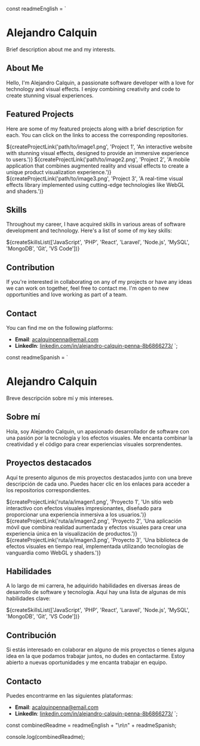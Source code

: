 const readmeEnglish = `
# Alejandro Calquin

Brief description about me and my interests.

## About Me

Hello, I'm Alejandro Calquin, a passionate software developer with a love for technology and visual effects. I enjoy combining creativity and code to create stunning visual experiences.

## Featured Projects

Here are some of my featured projects along with a brief description for each. You can click on the links to access the corresponding repositories.

${createProjectLink('path/to/image1.png', 'Project 1', 'An interactive website with stunning visual effects, designed to provide an immersive experience to users.')}
${createProjectLink('path/to/image2.png', 'Project 2', 'A mobile application that combines augmented reality and visual effects to create a unique product visualization experience.')}
${createProjectLink('path/to/image3.png', 'Project 3', 'A real-time visual effects library implemented using cutting-edge technologies like WebGL and shaders.')}

## Skills

Throughout my career, I have acquired skills in various areas of software development and technology. Here's a list of some of my key skills:

${createSkillsList(['JavaScript', 'PHP', 'React', 'Laravel', 'Node.js', 'MySQL', 'MongoDB', 'Git', 'VS Code'])}

## Contribution

If you're interested in collaborating on any of my projects or have any ideas we can work on together, feel free to contact me. I'm open to new opportunities and love working as part of a team.

## Contact

You can find me on the following platforms:

- **Email**: acalquinpenna@email.com
- **LinkedIn**: [linkedin.com/in/alejandro-calquin-penna-8b6866273/](https://www.linkedin.com/in/alejandro-calquin-penna-8b6866273/)
`;

const readmeSpanish = `
# Alejandro Calquin



Breve descripción sobre mí y mis intereses.

## Sobre mí

Hola, soy Alejandro Calquin, un apasionado desarrollador de software con una pasión por la tecnología y los efectos visuales. Me encanta combinar la creatividad y el código para crear experiencias visuales sorprendentes.

## Proyectos destacados

Aquí te presento algunos de mis proyectos destacados junto con una breve descripción de cada uno. Puedes hacer clic en los enlaces para acceder a los repositorios correspondientes.

${createProjectLink('ruta/a/imagen1.png', 'Proyecto 1', 'Un sitio web interactivo con efectos visuales impresionantes, diseñado para proporcionar una experiencia inmersiva a los usuarios.')}
${createProjectLink('ruta/a/imagen2.png', 'Proyecto 2', 'Una aplicación móvil que combina realidad aumentada y efectos visuales para crear una experiencia única en la visualización de productos.')}
${createProjectLink('ruta/a/imagen3.png', 'Proyecto 3', 'Una biblioteca de efectos visuales en tiempo real, implementada utilizando tecnologías de vanguardia como WebGL y shaders.')}

## Habilidades

A lo largo de mi carrera, he adquirido habilidades en diversas áreas de desarrollo de software y tecnología. Aquí hay una lista de algunas de mis habilidades clave:

${createSkillsList(['JavaScript', 'PHP', 'React', 'Laravel', 'Node.js', 'MySQL', 'MongoDB', 'Git', 'VS Code'])}

## Contribución

Si estás interesado en colaborar en alguno de mis proyectos o tienes alguna idea en la que podamos trabajar juntos, no dudes en contactarme. Estoy abierto a nuevas oportunidades y me encanta trabajar en equipo.

## Contacto

Puedes encontrarme en las siguientes plataformas:

- **Email**: acalquinpenna@email.com
- **LinkedIn**: [linkedin.com/in/alejandro-calquin-penna-8b6866273/](https://www.linkedin.com/in/alejandro-calquin-penna-8b6866273/)
`;

const combinedReadme = readmeEnglish + "\n\n" + readmeSpanish;

console.log(combinedReadme);
